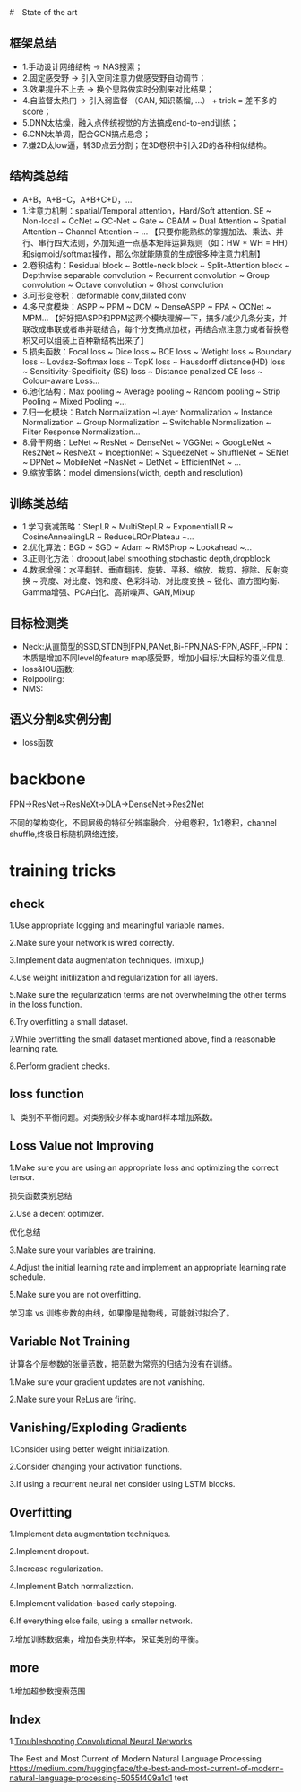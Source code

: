 #　State of the art


## 框架总结 

  - 1.手动设计网络结构 -> NAS搜索； 
  - 2.固定感受野 -> 引入空间注意力做感受野自动调节；
  - 3.效果提升不上去 -> 换个思路做实时分割来对比结果；
  - 4.自监督太热门 -> 引入弱监督 （GAN, 知识蒸馏, ...） + trick = 差不多的score；
  - 5.DNN太枯燥，融入点传统视觉的方法搞成end-to-end训练；
  - 6.CNN太单调，配合GCN搞点悬念；
  - 7.嫌2D太low逼，转3D点云分割；在3D卷积中引入2D的各种相似结构。

## 结构类总结
  - A+B，A+B+C，A+B+C+D，...
  - 1.注意力机制：spatial/Temporal attention，Hard/Soft attention.
    SE ~ Non-local ~ CcNet ~ GC-Net ~ Gate ~ CBAM ~ Dual Attention ~ Spatial Attention ~ Channel Attention ~ ... 
  【只要你能熟练的掌握加法、乘法、并行、串行四大法则，外加知道一点基本矩阵运算规则（如：HW * WH = HH）和sigmoid/softmax操作，那么你就能随意的生成很多种注意力机制】 
  - 2.卷积结构：Residual block ~ Bottle-neck block ~ Split-Attention block ~ Depthwise separable convolution ~ Recurrent convolution ~ Group convolution  ~ Octave convolution ~ Ghost convolution 
  - 3.可形变卷积：deformable conv,dilated conv
  - 4.多尺度模块：ASPP ~ PPM ~ DCM ~ DenseASPP ~ FPA ~ OCNet ~ MPM... 【好好把ASPP和PPM这两个模块理解一下，搞多/减少几条分支，并联改成串联或者串并联结合，每个分支搞点加权，再结合点注意力或者替换卷积又可以组装上百种新结构出来了】 
  - 5.损失函数：Focal loss ~ Dice loss ~ BCE loss ~ Wetight loss ~ Boundary loss ~ Lovász-Softmax loss ~ TopK loss ~ Hausdorff distance(HD) loss ~ Sensitivity-Specificity (SS) loss ~ Distance penalized CE loss ~ Colour-aware Loss...
  - 6.池化结构：Max pooling ~ Average pooling ~ Random pooling ~ Strip Pooling ~ Mixed Pooling ~...
  - 7.归一化模块：Batch Normalization ~Layer Normalization ~ Instance Normalization ~ Group Normalization ~ Switchable Normalization ~ Filter Response Normalization...
  - 8.骨干网络：LeNet ~ ResNet ~ DenseNet ~ VGGNet ~ GoogLeNet ~ Res2Net ~ ResNeXt ~ InceptionNet ~ SqueezeNet ~ ShuffleNet ~ SENet ~ DPNet ~ MobileNet ~NasNet ~ DetNet ~ EfficientNet ~ ...
  - 9.缩放策略：model dimensions(width, depth and resolution)

## 训练类总结

  - 1.学习衰减策略：StepLR ~ MultiStepLR ~ ExponentialLR ~ CosineAnnealingLR ~ ReduceLROnPlateau ~...
  - 2.优化算法：BGD ~ SGD ~ Adam ~ RMSProp ~ Lookahead ~...
  - 3.正则化方法：dropout,label smoothing,stochastic depth,dropblock  
  - 4.数据增强：水平翻转、垂直翻转、旋转、平移、缩放、裁剪、擦除、反射变换 ~ 亮度、对比度、饱和度、色彩抖动、对比度变换 ~ 锐化、直方图均衡、Gamma增强、PCA白化、高斯噪声、GAN,Mixup

## 目标检测类
  
  - Neck:从直筒型的SSD,STDN到FPN,PANet,Bi-FPN,NAS-FPN,ASFF,i-FPN：本质是增加不同level的feature map感受野，增加小目标/大目标的语义信息.
  - loss&IOU函数:
  - RoIpooling:
  - NMS:

## 语义分割&实例分割
  - loss函数

# backbone
FPN->ResNet->ResNeXt->DLA->DenseNet->Res2Net

不同的架构变化，不同层级的特征分辨率融合，分组卷积，1x1卷积，channel shuffle,终极目标随机网络连接。


# training tricks

## check 

1.Use appropriate logging and meaningful variable names.
 
2.Make sure your network is wired correctly.

3.Implement data augmentation techniques. (mixup,)

4.Use weight initilization and regularization for all layers. 

5.Make sure the regularization terms are not overwhelming the other terms in the loss function.

6.Try overfitting a small dataset.

7.While overfitting the small dataset mentioned above, find a reasonable learning rate. 

8.Perform gradient checks.


## loss function

1、类别不平衡问题。对类别较少样本或hard样本增加系数。

## Loss Value not Improving

1.Make sure you are using an appropriate loss and optimizing the correct tensor.

损失函数类别总结

2.Use a decent optimizer. 

优化总结

3.Make sure your variables are training. 

4.Adjust the initial learning rate and implement an appropriate learning rate schedule. 

5.Make sure you are not overfitting.

学习率 vs 训练步数的曲线，如果像是抛物线，可能就过拟合了。

## Variable Not Training

计算各个层参数的张量范数，把范数为常亮的归结为没有在训练。

1.Make sure your gradient updates are not vanishing.

2.Make sure your ReLus are firing.

## Vanishing/Exploding Gradients

1.Consider using better weight initialization. 

2.Consider changing your activation functions. 

3.If using a recurrent neural net consider using LSTM blocks.

## Overfitting

1.Implement data augmentation techniques.

2.Implement dropout. 

3.Increase regularization.

4.Implement Batch normalization. 

5.Implement validation-based early stopping. 

6.If everything else fails, using a smaller network.

7.增加训练数据集，增加各类别样本，保证类别的平衡。

## more

1.增加超参数搜索范围

## Index 

1.[Troubleshooting Convolutional Neural Networks](https://gist.github.com/zeyademam/0f60821a0d36ea44eef496633b4430fc#before-troubleshooting)

The Best and Most Current of Modern Natural Language Processing
https://medium.com/huggingface/the-best-and-most-current-of-modern-natural-language-processing-5055f409a1d1
test